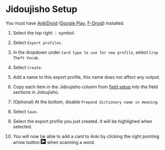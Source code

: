 # Jidoujisho Setup

You must have [AnkiDroid](https://github.com/ankidroid/Anki-Android/releases/latest) ([Google Play](https://play.google.com/store/apps/details?id=com.ichi2.anki), [F-Droid](https://f-droid.org/packages/com.ichi2.anki/)) installed.

1. Select the top right `⋮` symbol.

2. Select `Export profiles`.

3. In the dropdown under `Card type to use for new profile`, select `Crop Theft Vocab`.

4. Select `Create`.

5. Add a name to this export profile, this name does not affect any output.

6. Copy each item in the Jidoujisho column from [field setup](../../README.md#field-setup) into the field sections in Jidoujisho.

7. (Optional) At the bottom, disable `Prepend dictionary name in meaning`.

8. Select `Save`.

9. Select the export profile you just created. It will be highlighed when selected.

10. You will now be able to add a card to Anki by clicking the right pointing arrow button ![](../images/jidoujisho_add_button.png) when scanning a word.
